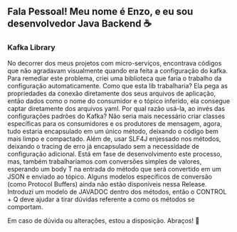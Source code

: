 ## Fala Pessoal! Meu nome é Enzo, e eu sou desenvolvedor Java Backend :coffee:

### Kafka Library
<p align="left">
No decorrer dos meus projetos com micro-serviços, encontrava códigos que não agradavam visualmente quando era feita a configuração do kafka. Para remediar este problema, criei uma biblioteca que faria o trabalho da configuração automaticamente.
Como que esta lib trabalharia? Ela pega as propriedades da conexão diretamente dos seus arquivos de aplicação, então dados como o nome do consumidor e o tópico inferido, ela consegue captar diretamente dos arquivos yaml. 
Por qual razão usá-la, ao invés das configurações padrões do Kafka? Não seria mais necessário criar classes específicas para os consumidores e os produtores de mensagem, agora, tudo estaria encapsulado em um único método, deixando o código bem mais limpo e compactado. Além de, usar SLF4J enjessado nos métodos, deixando o tracing de erro já encapsulado sem a necessidade de configuração adicional. Está em fase de desenvolvimento este processo, mas, também trabalhariamos com conversões simples de valores, esperando um body T na entrada do método que será convertido em um JSON e enviado ao tópico.
Alguns modelos específicos de conversão (como Protocol Buffers) ainda não estão disponíveis nessa Release.
Introduzi um modelo de JAVADOC dentro dos métodos, então o CONTROL + Q deve ajudar a tirar dúvidas referente a como os métodos se comportam.

Em caso de dúvida ou alterações, estou a disposição. Abraços! 👋
